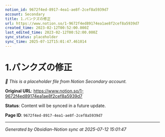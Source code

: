 ```yaml
---
notion_id: 9672f4ed-8917-4ea1-ae8f-2cef8a5939d7
account: Secondary
title: 1.パンクズの修正
url: https://www.notion.so/1-9672f4ed89174ea1ae8f2cef8a5939d7
created_time: 2023-02-12T00:52:00.000Z
last_edited_time: 2023-02-12T00:52:00.000Z
sync_status: placeholder
sync_time: 2025-07-12T15:01:47.461014
---
```


# 1.パンクズの修正

*🔄 This is a placeholder file from Notion Secondary account.*

**Original URL**: https://www.notion.so/1-9672f4ed89174ea1ae8f2cef8a5939d7

**Status**: Content will be synced in a future update.

**Page ID**: `9672f4ed-8917-4ea1-ae8f-2cef8a5939d7`

---

*Generated by Obsidian-Notion sync at 2025-07-12 15:01:47*
